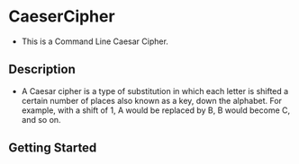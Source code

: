 # CaeserCipher
* This is a Command Line Caesar Cipher.

## Description
* A Caesar cipher is a type of substitution in which each letter is shifted a 
certain number of places also known as a key, down the alphabet.  For example, 
with a shift of 1, A would be replaced by B, B would become C, and so on.

## Getting Started

